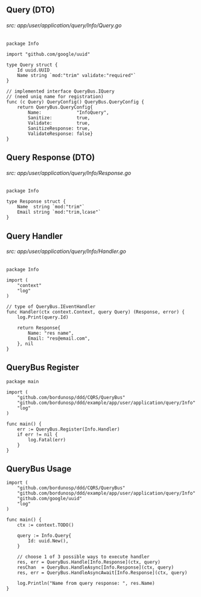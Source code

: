 
## Query (DTO)
###### src: app/user/application/query/Info/Query.go
```golang
package Info

import "github.com/google/uuid"

type Query struct {
    Id uuid.UUID
	Name string `mod:"trim" validate:"required"`
}

// implemented interface QueryBus.IQuery 
// (need uniq name for registration)
func (c Query) QueryConfig() QueryBus.QueryConfig {
    return QueryBus.QueryConfig{
        Name:             "InfoQuery",
        Sanitize:         true,
        Validate:         true,
        SanitizeResponse: true,
        ValidateResponse: false}
}

```


## Query Response (DTO)
###### src: app/user/application/query/Info/Response.go
```golang
package Info

type Response struct {
    Name  string `mod:"trim"`
    Email string `mod:"trim,lcase"`
}
```


## Query Handler
###### src: app/user/application/query/Info/Handler.go
```golang
package Info

import (
    "context"
    "log"
)

// type of QueryBus.IEventHandler 
func Handler(ctx context.Context, query Query) (Response, error) {
    log.Print(query.Id)

    return Response{
        Name: "res name",
        Email: "res@email.com",
    }, nil
}

```

## QueryBus Register
```golang
package main

import (
    "github.com/bordunosp/ddd/CQRS/QueryBus"
    "github.com/bordunosp/ddd/example/app/user/application/query/Info"
    "log"
)

func main() {
    err := QueryBus.Register(Info.Handler)
    if err != nil {
        log.Fatal(err)
    }
}
```

## QueryBus Usage
```golang
import (
    "github.com/bordunosp/ddd/CQRS/QueryBus"
    "github.com/bordunosp/ddd/example/app/user/application/query/Info"
    "github.com/google/uuid"
    "log"
)

func main() {
    ctx := context.TODO()

    query := Info.Query{
        Id: uuid.New(),
    }

    // choose 1 of 3 possible ways to execute handler
    res, err = QueryBus.Handle[Info.Response](ctx, query)
    resChan  = QueryBus.HandleAsync[Info.Response](ctx, query)
    res, err = QueryBus.HandleAsyncAwait[Info.Response](ctx, query)

    log.Println("Name from query response: ", res.Name)
}

```

